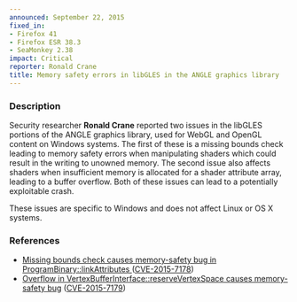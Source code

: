 ```yaml
---
announced: September 22, 2015
fixed_in:
- Firefox 41
- Firefox ESR 38.3
- SeaMonkey 2.38
impact: Critical
reporter: Ronald Crane
title: Memory safety errors in libGLES in the ANGLE graphics library
---
```


<h3>Description</h3>

<p>Security researcher <strong>Ronald Crane</strong> reported two issues in the libGLES
portions of the ANGLE graphics library, used for WebGL and OpenGL content on Windows
systems. The first of these is a missing bounds check leading to memory safety errors when
manipulating shaders which could result in the writing to unowned memory. The second issue
also affects shaders when insufficient memory is allocated for a shader attribute array,
leading to a buffer overflow. Both of these issues can lead to a potentially exploitable
crash.
</p>

<p class="note">These issues are specific to Windows and does not affect Linux or OS X
systems.
</p>

<h3>References</h3>

<ul>
  <li><a href="https://bugzilla.mozilla.org/show_bug.cgi?id=1189860">
       Missing bounds check causes memory-safety bug in ProgramBinary::linkAttributes </a>
(<a href="http://cve.mitre.org/cgi-bin/cvename.cgi?name=CVE-2015-7178"
class="ex-ref">CVE-2015-7178</a>)</li>
  <li><a href="https://bugzilla.mozilla.org/show_bug.cgi?id=1190526">
       Overflow in VertexBufferInterface::reserveVertexSpace causes memory-safety bug</a>
(<a href="http://cve.mitre.org/cgi-bin/cvename.cgi?name=CVE-2015-7179"
class="ex-ref">CVE-2015-7179</a>)</li>
</ul>

